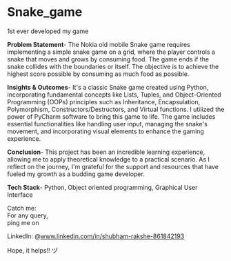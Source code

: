 # Snake_game
1st ever developed my game


**Problem Statement**-
The Nokia old mobile Snake game requires implementing a simple snake game on a grid, where the player controls a snake that moves and grows by consuming food. The game ends if the snake collides with the boundaries or itself. The objective is to achieve the highest score possible by consuming as much food as possible.

**Insights & Outcomes**-
It's a classic Snake game created using Python, incorporating fundamental concepts like Lists, Tuples, and Object-Oriented Programming (OOPs) principles such as Inheritance, Encapsulation, Polymorphism, Constructors/Destructors, and Virtual functions.
I utilized the power of PyCharm software to bring this game to life. The game includes essential functionalities like handling user input, managing the snake's movement, and incorporating visual elements to enhance the gaming experience.

**Conclusion**-
This project has been an incredible learning experience, allowing me to apply theoretical knowledge to a practical scenario. As I reflect on the journey, I'm grateful for the support and resources that have fueled my growth as a budding game developer.

**Tech Stack**-
Python, Object oriented programming, Graphical User Interface

Catch me:<br>
For any query,<br>
ping me on

LinkedIn: @www.linkedin.com/in/shubham-rakshe-861842193

Hope, it helps!! ヅ
